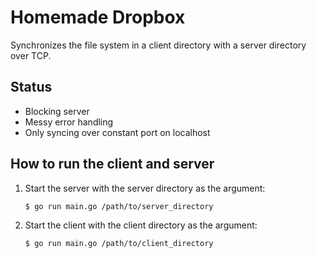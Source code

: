 # Homemade Dropbox
Synchronizes the file system in a client directory with a server directory over TCP. 

## Status
* Blocking server
* Messy error handling
* Only syncing over constant port on localhost

## How to run the client and server
1. Start the server with the server directory as the argument:
	```bash
	$ go run main.go /path/to/server_directory
	```

2. Start the client with the client directory as the argument:
	```bash
	$ go run main.go /path/to/client_directory 
	```
